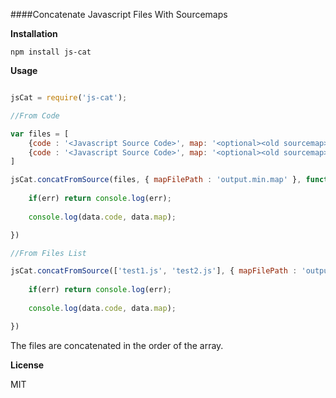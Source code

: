 ####Concatenate Javascript Files With Sourcemaps

__Installation__

```
npm install js-cat
```

__Usage__

```javascript

jsCat = require('js-cat');

//From Code

var files = [
	{code : '<Javascript Source Code>', map: '<optional><old sourcemap>', path: '<Path of File>'},
	{code : '<Javascript Source Code>', map: '<optional><old sourcemap>', path: '<Path of File>'}
]

jsCat.concatFromSource(files, { mapFilePath : 'output.min.map' }, function(err, data) {
	
	if(err) return console.log(err);
	
	console.log(data.code, data.map);

})

//From Files List

jsCat.concatFromSource(['test1.js', 'test2.js'], { mapFilePath : 'output.min.map' }, function(err, data) {
	
	if(err) return console.log(err);
	
	console.log(data.code, data.map);

})

```

The files are concatenated in the order of the array.

__License__

MIT
